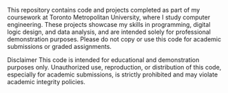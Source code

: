 This repository contains code and projects completed as part of my coursework at Toronto Metropolitan University, where I study computer
engineering. These projects showcase my skills in programming, digital logic design, and data analysis, and are intended solely for professional
demonstration purposes. Please do not copy or use this code for academic submissions or graded assignments.

Disclaimer
This code is intended for educational and demonstration purposes only. Unauthorized use, reproduction, or distribution of this code, especially 
for academic submissions, is strictly prohibited and may violate academic integrity policies.
